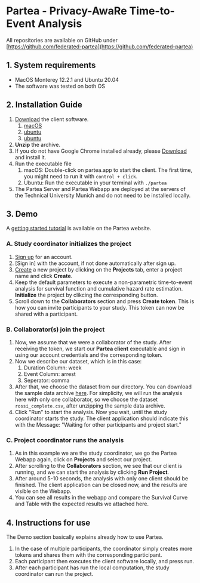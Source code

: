 # Partea - Privacy-AwaRe Time-to-Event Analysis

All repositories are available on GitHub under [https://github.com/federated-partea](https://github.com/federated-partea)

## 1. System requirements

- MacOS Monterey 12.2.1 and Ubuntu 20.04
- The software was tested on both OS

## 2. Installation Guide

1. [Download](https://partea.zbh.uni-hamburg.de/how-to#participants) the client software.
   1. [macOS](https://partea.zbh.uni-hamburg.de/assets/executables/partea_macos.zip)
   2. [ubuntu](https://partea.zbh.uni-hamburg.de/assets/executables/partea_ubuntu.tar.gz)
   2. [ubuntu](https://partea.zbh.uni-hamburg.de/assets/executables/partea-windows.zip)
2. **Unzip** the archive.
3. If you do not have Google Chrome installed already, please [Download](https://www.google.com/chrome/) and install it.
4. Run the executable file
    1. macOS: Double-click on partea.app to start the client. The first time, you might need to run it
       with `control + click`.
    2. Ubuntu: Run the executable in your terminal with `./partea`
5. The Partea Server and Partea Webapp are deployed at the servers of the Technical University Munich and do not need to
   be installed locally.

## 3. Demo

A [getting started tutorial](https://partea.zbh.uni-hamburg.de/how-to) is available on the Partea website.

### A. Study coordinator initializes the project

1. [Sign up](https://partea.zbh.uni-hamburg.de/account) for an account.
2. [Sign in] with the account, if not done automatically after sign up.
3. [Create](https://partea.zbh.uni-hamburg.de/projects) a new project by clicking on the **Projects** tab, enter a project
   name and click **Create**.
4. Keep the default parameters to execute a non-parametric time-to-event analysis for survival function and cumulative
   hazard rate estimation. **Initialize** the project by clikcing the corresponding button.
5. Scroll down to the **Collaborators** section and press **Create token**. This is how you can invite participants to
   your study. This token can now be shared with a participant.

### B. Collaborator(s) join the project

1. Now, we assume that we were a collaborator of the study. After receiving the token, we start our **Partea client**
   executable and sign in using our account credentials and the corresponding token.
2. Now we describe our dataset, which is in this case:
    1. Duration Column: week
    2. Event Column: arrest
    3. Seperator: comma
3. After that, we choose the dataset from our directory. You can download the sample data
   archive [here](https://partea.zbh.uni-hamburg.de/assets/sample_data.zip). For simplicity, we will run the analysis here
   with only one collaborator, so we choose the dataset `rossi_complete.csv`, after unzipping the sample data archive.
4. Click "Run" to start the analysis. Now you wait, until the study coordinator starts the study. The client application
   should indicate this with the Message: "Waiting for other participants and project start."

### C. Project coordinator runs the analysis

1. As in this example we are the study coordinator, we go the Partea Webapp again, click on **Projects** and select our
   project.
2. After scrolling to the **Collaborators** section, we see that our client is running, and we can start the analysis by
   clicking **Run Project**.
3. After around 5-10 seconds, the analysis with only one client should be finished. The client application can be closed
   now, and the results are visible on the Webapp.
4. You can see all results in the webapp and compare the Survival Curve and Table with the expected results we attached
   here.

## 4. Instructions for use

The Demo section basically explains already how to use Partea. 
1. In the case of multiple participants, the coordinator
simply creates more tokens and shares them with the corresponding participant. 
2. Each participant then executes the client software locally, and press run.
3. After each participant has run the local computation, the study coordinator can run the project.

